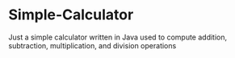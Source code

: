 # Simple-Calculator
Just a simple calculator written in Java used to compute addition, subtraction, multiplication, and division operations 

